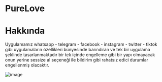 # PureLove
# Hakkında
Uygulamamız whatsapp - telegram - facebook - instagram - twitter - tiktok gibi uygulamaların özellikleri bünyesinde barındıran ve tek bir uygulama şeklinde tasarlanmaktadır bir tek içinde engelleme gibi bir yapı olmayacak onun yerine sessize al seçeneği ile bildirim gibi rahatsız edici durumlar engellenmiş olacaktır.

![image](https://github.com/user-attachments/assets/e2617fe8-b146-4eef-a775-5848b5f41f5e)
